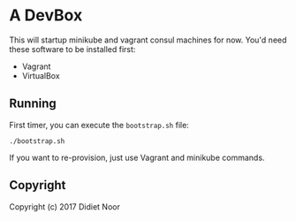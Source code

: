 # A DevBox

This will startup minikube and vagrant consul machines for now. You'd need these
software to be installed first:

  - Vagrant
  - VirtualBox

## Running

First timer, you can execute the `bootstrap.sh` file:

```console
./bootstrap.sh
```

If you want to re-provision, just use Vagrant and minikube commands.

## Copyright

Copyright (c) 2017 Didiet Noor

